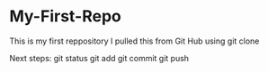 # My-First-Repo
This is my first reppository
I pulled this from Git Hub using git clone

Next steps:
git status
git add
git commit
git push